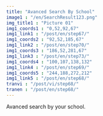 ```yaml
---
title: "Avanced Search By School"
image1 : "/en/SearchResult123.png"
img_title1 : "Picture 01"
img1_coords1 : "0,52,92,67"
img1_link1 : "/post/en/step67/"
img1_coords2 : "92,52,185,67"
img1_link2 : "/post/en/step70/"
img1_coords3 : "186,52,281,67"
img1_link3 : "/post/en/step73/"
img1_coords4 : "100,107,138,132"
img1_link4 : "/post/en/step69/"
img1_coords5 : "244,188,272,212"
img1_link5 : "/post/en/step68/"
tranvi : "/post/vi/step68/"
tranen : "/post/en/step68/"
---
```

Avanced search by your school.